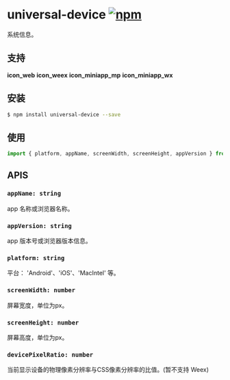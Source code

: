 # universal-device [![npm](https://img.shields.io/npm/v/universal-device.svg)](https://www.npmjs.com/package/universal-device)

系统信息。

## 支持
__icon_web__ __icon_weex__ __icon_miniapp_mp__ __icon_miniapp_wx__

## 安装
```bash
$ npm install universal-device --save
```

## 使用

```javascript
import { platform, appName, screenWidth, screenHeight, appVersion } from 'universal-device';
```

## APIS

### `appName: string`
app 名称或浏览器名称。

### `appVersion: string`
app 版本号或浏览器版本信息。

### `platform: string`
平台： 'Android'、'iOS'、'MacIntel' 等。

### `screenWidth: number`
屏幕宽度，单位为px。

### `screenHeight: number`
屏幕高度，单位为px。

### `devicePixelRatio: number`
当前显示设备的物理像素分辨率与CSS像素分辨率的比值。(暂不支持 Weex)
